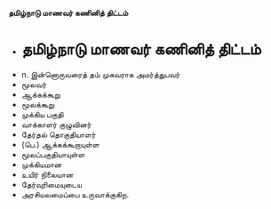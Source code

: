 **தமிழ்நாடு மாணவர் கணினித் திட்டம்**
- # தமிழ்நாடு மாணவர் கணினித் திட்டம்
- n. இன்னொருவரைத் தம் முகவராக அமர்த்துபவர்
- மூலவர்
- ஆக்கக்கூறு
- மூலக்கூறு
- முக்கிய பகுதி
- வாக்காளர் குழுவினர்
- தேர்தல் தொகுதியாளர்
- (பெ.) ஆக்கக்கூறாயுள்ள
- மூலப்பகுதியாயுள்ள
- முக்கியமான
- உயிர் நிலையான
- தேர்வுரிமையுடைய
- அரசியலமைப்பை உருவாக்குகிற.

